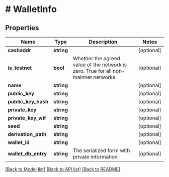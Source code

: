 # # WalletInfo

## Properties

Name | Type | Description | Notes
------------ | ------------- | ------------- | -------------
**cashaddr** | **string** |  | [optional] 
**is_testnet** | **bool** | Whether the agreed value of the network is zero. True for all non-mainnet networks. | [optional] 
**name** | **string** |  | [optional] 
**public_key** | **string** |  | [optional] 
**public_key_hash** | **string** |  | [optional] 
**private_key** | **string** |  | [optional] 
**private_key_wif** | **string** |  | [optional] 
**seed** | **string** |  | [optional] 
**derivation_path** | **string** |  | [optional] 
**wallet_id** | **string** |  | [optional] 
**wallet_db_entry** | **string** | The serialized form with private information | [optional] 

[[Back to Model list]](../../README.md#documentation-for-models) [[Back to API list]](../../README.md#documentation-for-api-endpoints) [[Back to README]](../../README.md)



